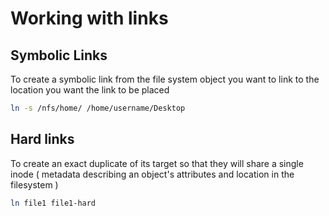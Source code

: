 # Working with links

## Symbolic Links

To create a symbolic link from the file system object you want to link to the location you want the link to be placed

```sh
ln -s /nfs/home/ /home/username/Desktop
```

## Hard links

To create an exact duplicate of its target so that they will share a single inode ( metadata describing an object's attributes and location in the filesystem )

```sh
ln file1 file1-hard
```